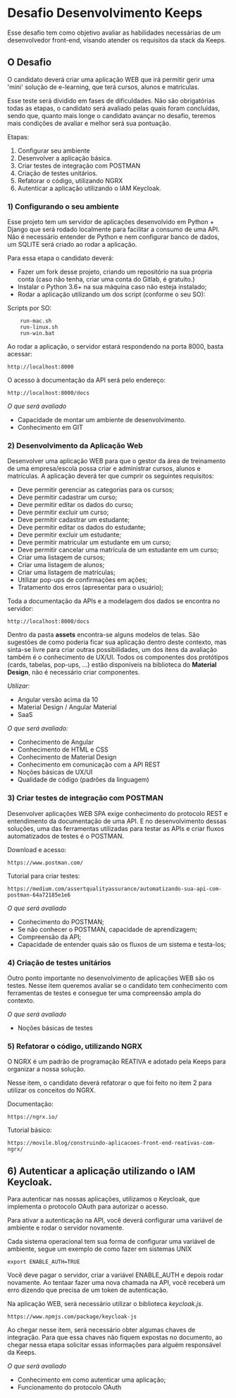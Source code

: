 # Desafio Desenvolvimento Keeps

Esse desafio tem como objetivo avaliar as habilidades necessárias de um desenvolvedor front-end, 
visando atender os requisitos da stack da Keeps.


## O Desafio

O candidato deverá criar uma aplicação WEB que irá permitir gerir uma 'mini' solução de e-learning, que
terá cursos, alunos e matrículas.

Esse teste será dividido em fases de dificuldades. Não são obrigatórias todas as etapas, o candidato 
será avaliado pelas quais foram concluídas, sendo que, quanto mais longe o candidato avançar no desafio, 
teremos mais condições de avaliar e melhor será sua pontuação.


Etapas:
1) Configurar seu ambiente
2) Desenvolver a aplicação básica.
3) Criar testes de integração com POSTMAN
4) Criação de testes unitários.
5) Refatorar o código, utilizando NGRX
6) Autenticar a aplicação utilizando o IAM Keycloak.

### 1) Configurando o seu ambiente

Esse projeto tem um servidor de aplicações desenvolvido em Python + Django que será rodado localmente para 
facilitar a consumo de uma API. Não é necessário entender de Python e nem configurar banco de dados, um SQLITE
será criado ao rodar a aplicação.

Para essa etapa o candidato deverá:
- Fazer um fork desse projeto, criando um repositório na sua própria conta (caso não tenha, criar uma conta do Gitlab, é gratuito.)
- Instalar o Python 3.6+ na sua máquina caso não esteja instalado;
- Rodar a aplicação utilizando um dos script (conforme o seu SO):
  
Scripts por SO:

        run-mac.sh
        run-linux.sh
        run-win.bat

Ao rodar a aplicação, o servidor estará respondendo na porta 8000, basta acessar:

    http://localhost:8000

O acesso à documentação da API será pelo endereço:

    http://localhost:8000/docs

*O que será avaliado*
- Capacidade de montar um ambiente de desenvolvimento.
- Conhecimento em GIT

### 2) Desenvolvimento da Aplicação Web

Desenvolver uma aplicação WEB para que o gestor da área de treinamento de uma empresa/escola possa criar e
administrar cursos, alunos e matrículas. A aplicação deverá ter que cumprir os seguintes requisitos:

- Deve permitir gerenciar as categorias para os cursos;
- Deve permitir cadastrar um curso;
- Deve permitir editar os dados do curso;
- Deve permitir excluir um curso;
- Deve permitir cadastrar um estudante;
- Deve permitir editar os dados do estudante;
- Deve permitir excluir um estudante;
- Deve permitir matricular um estudante em um curso;
- Deve permitir cancelar uma matrícula de um estudante em um curso;
- Criar uma listagem de cursos;
- Criar uma listagem de alunos;
- Criar uma listagem de matrículas;
- Utilizar pop-ups de confirmações em ações;
- Tratamento dos erros (apresentar para o usuário);

Toda a documentação da APIs e a modelagem dos dados se encontra no servidor:
    
    http://localhost:8000/docs 

Dentro da pasta **assets** encontra-se alguns modelos de telas. São sugestões de como poderia ficar sua
aplicação dentro deste contexto, mas sinta-se livre para criar outras possibilidades, um dos itens da
avaliação também é o conhecimento de UX/UI. Todos os componentes dos protótipos (cards, tabelas, pop-ups, ...)
estão disponíveis na biblioteca do **Material Design**, não é necessário criar componentes.


*Utilizar:*
- Angular versão acima da 10
- Material Design / Angular Material
- SaaS

*O que será avaliado:*
- Conhecimento de Angular
- Conhecimento de HTML e CSS
- Conhecimento de Material Design
- Conhecimento em comunicação com a API REST
- Noções básicas de UX/UI
- Qualidade de código (padrões da linguagem)


### 3) Criar testes de integração com POSTMAN

Desenvolver aplicações WEB SPA exige conhecimento do protocolo REST e entendimento da documentação de uma API. 
E no desenvolvimento dessas soluções, uma das ferramentas utilizadas para testar as APIs e criar fluxos 
automatizados de testes é o POSTMAN.

Download e acesso:

    https://www.postman.com/

Tutorial para criar testes:

    https://medium.com/assertqualityassurance/automatizando-sua-api-com-postman-64a72185e1e6

*O que será avaliado*
- Conhecimento do POSTMAN;
- Se não conhecer o POSTMAN, capacidade de aprendizagem;
- Compreensão da API;
- Capacidade de entender quais são os fluxos de um sistema e testa-los;


### 4) Criação de testes unitários
    
Outro ponto importante no desenvolvimento de aplicações WEB são os testes. Nesse item queremos avaliar se
o candidato tem conhecimento com ferramentas de testes e consegue ter uma compreensão ampla do contexto.

*O que será avaliado*
- Noções básicas de testes


### 5) Refatorar o código, utilizando NGRX

O NGRX é um padrão de programação REATIVA e adotado pela Keeps para organizar a nossa solução.

Nesse item, o candidato deverá refatorar o que foi feito no item 2 para utilizar
os conceitos do NGRX.

Documentação:

    https://ngrx.io/

Tutorial básico:

    https://movile.blog/construindo-aplicacoes-front-end-reativas-com-ngrx/


## 6) Autenticar a aplicação utilizando o IAM Keycloak.

Para autenticar nas nossas aplicações, utilizamos o Keycloak, que implementa o protocolo OAuth para
autorizar o acesso.

Para ativar a autenticação na API, você deverá configurar uma variável de ambiente e rodar o servidor novamente.

Cada sistema operacional tem sua forma de configurar uma variável de ambiente, segue um exemplo de como fazer
em sistemas UNIX

    export ENABLE_AUTH=TRUE

Você deve pagar o servidor, criar a variável ENABLE_AUTH e depois rodar novamente. Ao tentaar fazer uma
nova chamada na API, você receberá um erro dizendo que precisa de um token de autenticação.

Na aplicação WEB, será necessário utilizar o biblioteca *keycloak.js*.

    https://www.npmjs.com/package/keycloak-js

Ao chegar nesse item, será necessário obter algumas chaves de integração. Para que essa chaves não fiquem
expostas no documento, ao chegar nessa etapa solicitar essas informações para alguém responsável da Keeps.

*O que será avaliado*
- Conhecimento em como autenticar uma aplicação;
- Funcionamento do protocolo OAuth